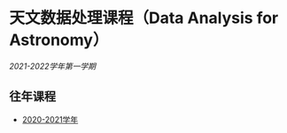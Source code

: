# 天文数据处理课程（Data Analysis for Astronomy）

*2021-2022学年第一学期*

## 往年课程

* [2020-2021学年](2021_Homework.md)
